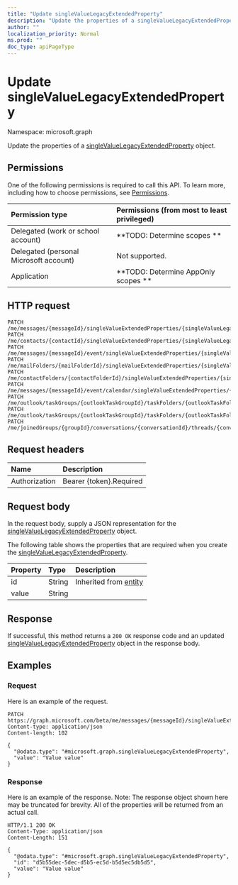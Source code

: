 ```yaml
---
title: "Update singleValueLegacyExtendedProperty"
description: "Update the properties of a singleValueLegacyExtendedProperty object."
author: ""
localization_priority: Normal
ms.prod: ""
doc_type: apiPageType
---
```


# Update singleValueLegacyExtendedProperty

Namespace: microsoft.graph

Update the properties of a [singleValueLegacyExtendedProperty](../resources/singlevaluelegacyextendedproperty.md) object.

## Permissions
One of the following permissions is required to call this API. To learn more, including how to choose permissions, see [Permissions](/concepts/permissions-reference.md).

|Permission type|Permissions (from most to least privileged)|
|:---|:---|
|Delegated (work or school account)|**TODO: Determine scopes **|
|Delegated (personal Microsoft account)|Not supported.|
|Application|**TODO: Determine AppOnly scopes **|

## HTTP request
<!-- {
  "blockType": "ignored"
}
-->
``` http
PATCH /me/messages/{messageId}/singleValueExtendedProperties/{singleValueLegacyExtendedPropertyId}
PATCH /me/contacts/{contactId}/singleValueExtendedProperties/{singleValueLegacyExtendedPropertyId}
PATCH /me/messages/{messageId}/event/singleValueExtendedProperties/{singleValueLegacyExtendedPropertyId}
PATCH /me/mailFolders/{mailFolderId}/singleValueExtendedProperties/{singleValueLegacyExtendedPropertyId}
PATCH /me/contactFolders/{contactFolderId}/singleValueExtendedProperties/{singleValueLegacyExtendedPropertyId}
PATCH /me/messages/{messageId}/event/calendar/singleValueExtendedProperties/{singleValueLegacyExtendedPropertyId}
PATCH /me/outlook/taskGroups/{outlookTaskGroupId}/taskFolders/{outlookTaskFolderId}/singleValueExtendedProperties/{singleValueLegacyExtendedPropertyId}
PATCH /me/outlook/taskGroups/{outlookTaskGroupId}/taskFolders/{outlookTaskFolderId}/tasks/{outlookTaskId}/singleValueExtendedProperties/{singleValueLegacyExtendedPropertyId}
PATCH /me/joinedGroups/{groupId}/conversations/{conversationId}/threads/{conversationThreadId}/posts/{postId}/singleValueExtendedProperties/{singleValueLegacyExtendedPropertyId}
```

## Request headers
|Name|Description|
|:---|:---|
|Authorization|Bearer {token}.Required|

## Request body
In the request body, supply a JSON representation for the [singleValueLegacyExtendedProperty](../resources/singlevaluelegacyextendedproperty.md) object.

The following table shows the properties that are required when you create the [singleValueLegacyExtendedProperty](../resources/singlevaluelegacyextendedproperty.md).

|Property|Type|Description|
|:---|:---|:---|
|id|String| Inherited from [entity](../resources/entity.md)|
|value|String||



## Response
If successful, this method returns a `200 OK` response code and an updated [singleValueLegacyExtendedProperty](../resources/singlevaluelegacyextendedproperty.md) object in the response body.

## Examples

### Request
Here is an example of the request.
<!-- {
  "blockType": "request",
  "name": "update_singlevaluelegacyextendedproperty"
}
-->
``` http
PATCH https://graph.microsoft.com/beta/me/messages/{messageId}/singleValueExtendedProperties/{singleValueLegacyExtendedPropertyId}
Content-type: application/json
Content-length: 102

{
  "@odata.type": "#microsoft.graph.singleValueLegacyExtendedProperty",
  "value": "Value value"
}
```

### Response
Here is an example of the response. Note: The response object shown here may be truncated for brevity. All of the properties will be returned from an actual call.
<!-- {
  "blockType": "response",
  "truncated": true
}
-->
``` http
HTTP/1.1 200 OK
Content-Type: application/json
Content-Length: 151

{
  "@odata.type": "#microsoft.graph.singleValueLegacyExtendedProperty",
  "id": "d5b55dec-5dec-d5b5-ec5d-b5d5ec5db5d5",
  "value": "Value value"
}
```

